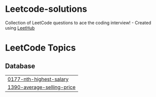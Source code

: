 # Leetcode-solutions
Collection of LeetCode questions to ace the coding interview! - Created using [LeetHub](https://github.com/QasimWani/LeetHub)

<!---LeetCode Topics Start-->
# LeetCode Topics
## Database
|  |
| ------- |
| [0177-nth-highest-salary](https://github.com/agujalwar/Leetcode-solutions/tree/master/0177-nth-highest-salary) |
| [1390-average-selling-price](https://github.com/agujalwar/Leetcode-solutions/tree/master/1390-average-selling-price) |
<!---LeetCode Topics End-->